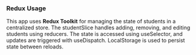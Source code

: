 ### Redux Usage

This app uses **Redux Toolkit** for managing the state of students in a centralized store. The studentSlice handles adding, removing, and editing students using reducers. The state is accessed using useSelector, and updates are triggered with useDispatch. LocalStorage is used to persist state between reloads.
